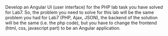 Develop an Angular UI (user interface) for the PHP lab task you have solved for Lab7. So, the problem you need to solve for this lab will be the same problem you had for Lab7 (PHP, Ajax, JSON), the backend of the solution will be the same (i.e. the php code), but you have to change the frontend (html, css, javascript part) to be an Angular application. 
